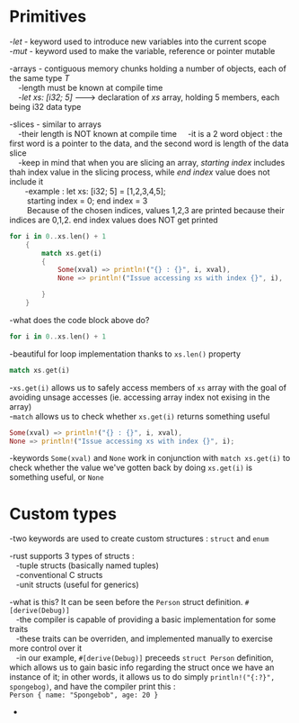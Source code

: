 # Primitives

-*let* - keyword used to introduce new variables into the current scope  
-*mut* - keyword used to make the variable, reference or pointer mutable  
  
-arrays - contiguous memory chunks holding a number of objects, each of the same type *T*  
    &nbsp;&nbsp;&nbsp;&nbsp;-length must be known at compile time  
    &nbsp;&nbsp;&nbsp;&nbsp;-*let xs: [i32; 5]* ---> declaration of *xs* array, holding 5 members, each being i32 data type  
  
-slices - similar to arrays  
    &nbsp;&nbsp;&nbsp;&nbsp;-their length is NOT known at compile time
    &nbsp;&nbsp;&nbsp;&nbsp;-it is a 2 word object : the first word is a pointer to the data, and the second word is length of the data slice  
    &nbsp;&nbsp;&nbsp;&nbsp;-keep in mind that when you are slicing an array, *starting index* includes thah index value in the slicing process, while *end index* value does not include it  
    &nbsp;&nbsp;&nbsp;&nbsp;&nbsp;&nbsp;&nbsp;-example : let xs: [i32; 5] = [1,2,3,4,5];  
    &nbsp;&nbsp;&nbsp;&nbsp;&nbsp;&nbsp;&nbsp;&nbsp;starting index = 0; end index = 3  
    &nbsp;&nbsp;&nbsp;&nbsp;&nbsp;&nbsp;&nbsp;&nbsp;Because of the chosen indices, values 1,2,3 are printed because their indices are 0,1,2. end index values does NOT get printed  


```Rust
for i in 0..xs.len() + 1
    {
        match xs.get(i)
        {
            Some(xval) => println!("{} : {}", i, xval),
            None => println!("Issue accessing xs with index {}", i),

        }
    }
```  
-what does the code block above do?  
  
```Rust
for i in 0..xs.len() + 1
```  
-beautiful for loop implementation thanks to `xs.len()` property  
  
```Rust
match xs.get(i)
```  
-`xs.get(i)` allows us to safely access members of `xs` array with the goal of avoiding unsage accesses (ie. accessing array index not exising in the array)  
-`match` allows us to check whether `xs.get(i)` returns something useful  
  
```Rust
Some(xval) => println!("{} : {}", i, xval),
None => println!("Issue accessing xs with index {}", i);
```  
-keywords `Some(xval)` and `None` work in conjunction with `match xs.get(i)` to check whether the value we've gotten back by doing `xs.get(i)` is something useful, or `None`  

# Custom types
-two keywords are used to create custom structures : `struct` and `enum`  
  
-rust supports 3 types of structs :   
&nbsp;&nbsp;&nbsp;-tuple structs (basically named tuples)  
&nbsp;&nbsp;&nbsp;-conventional C structs  
&nbsp;&nbsp;&nbsp;-unit structs (useful for generics)  
 
-what is this? It can be seen before the `Person` struct definition. `#[derive(Debug)]`  
&nbsp;&nbsp;&nbsp;-the compiler is capable of providing a basic implementation for some traits  
&nbsp;&nbsp;&nbsp;-these traits can be overriden, and implemented manually to exercise more control over it  
&nbsp;&nbsp;&nbsp;-in our example, `#[derive(Debug)]` preceeds `struct Person` definition, which allows us to gain basic info regarding the struct once we have an instance of it; in other words, it allows us to do simply `println!("{:?}", spongebog)`, and have the compiler print this :  
`Person { name: "Spongebob", age: 20 }`  
  
-
